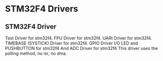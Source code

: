# STM32F4 Drivers 
## STM32F4 Driver

Test Driver for stm32f4.
FPU Driver for stm32f4.
UARt Driver for stm32f4.
TIMEBASE (SYSTICK) Driver for stm32f4.
GPIO Driver I/O LED and PUSHBUTTON for stm32f4
And ADC Driver for stm32f4
This driver uses the polling method, no isr, no dma.
